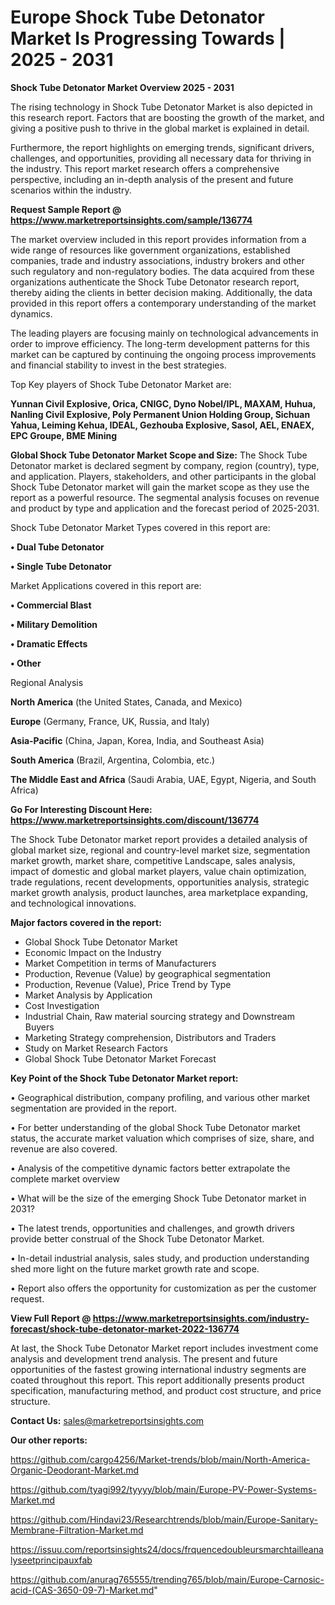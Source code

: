 # Europe Shock Tube Detonator Market Is Progressing Towards | 2025 - 2031

<Strong> Shock Tube Detonator Market Overview 2025 - 2031</strong>

The rising technology in Shock Tube Detonator Market is also depicted in this research report. Factors that are boosting the growth of the market, and giving a positive push to thrive in the global market is explained in detail.

Furthermore, the report highlights on emerging trends, significant drivers, challenges, and opportunities, providing all necessary data for thriving in the industry. This report market research offers a comprehensive perspective, including an in-depth analysis of the present and future scenarios within the industry.

<strong>Request Sample Report @ <a href=https://www.marketreportsinsights.com/sample/136774>https://www.marketreportsinsights.com/sample/136774</a></strong>

The market overview included in this report provides information from a wide range of resources like government organizations, established companies, trade and industry associations, industry brokers and other such regulatory and non-regulatory bodies. The data acquired from these organizations authenticate the Shock Tube Detonator research report, thereby aiding the clients in better decision making. Additionally, the data provided in this report offers a contemporary understanding of the market dynamics.

The leading players are focusing mainly on technological advancements in order to improve efficiency. The long-term development patterns for this market can be captured by continuing the ongoing process improvements and financial stability to invest in the best strategies.

Top Key players of Shock Tube Detonator Market are:

<strong>Yunnan Civil Explosive, Orica, CNIGC, Dyno Nobel/IPL, MAXAM, Huhua, Nanling Civil Explosive, Poly Permanent Union Holding Group, Sichuan Yahua, Leiming Kehua, IDEAL, Gezhouba Explosive, Sasol, AEL, ENAEX, EPC Groupe, BME Mining</strong>

<strong><b>Global Shock Tube Detonator Market Scope and Size:</b></strong>
The Shock Tube Detonator market is declared segment by company, region (country), type, and application. Players, stakeholders, and other participants in the global Shock Tube Detonator market will gain the market scope as they use the report as a powerful resource. The segmental analysis focuses on revenue and product by type and application and the forecast period of 2025-2031.

Shock Tube Detonator Market Types covered in this report are:

<strong>• Dual Tube Detonator

• Single Tube Detonator</strong>

Market Applications covered in this report are:

<strong>• Commercial Blast

• Military Demolition

• Dramatic Effects

• Other</strong> 

Regional Analysis

<strong>North America</strong> (the United States, Canada, and Mexico)

<strong>Europe</strong> (Germany, France, UK, Russia, and Italy)

<strong>Asia-Pacific</strong> (China, Japan, Korea, India, and Southeast Asia)

<strong>South America</strong> (Brazil, Argentina, Colombia, etc.)

<strong>The Middle East and Africa</strong> (Saudi Arabia, UAE, Egypt, Nigeria, and South Africa)

<strong>Go For Interesting Discount Here: <a href=https://www.marketreportsinsights.com/discount/136774>https://www.marketreportsinsights.com/discount/136774</a></strong>

The Shock Tube Detonator market report provides a detailed analysis of global market size, regional and country-level market size, segmentation market growth, market share, competitive Landscape, sales analysis, impact of domestic and global market players, value chain optimization, trade regulations, recent developments, opportunities analysis, strategic market growth analysis, product launches, area marketplace expanding, and technological innovations.

<strong><b>Major factors covered in the report:</b></strong>
<ul>
  <li>Global Shock Tube Detonator Market </li>
  <li>Economic Impact on the Industry</li>
  <li>Market Competition in terms of Manufacturers</li>
  <li>Production, Revenue (Value) by geographical segmentation</li>
  <li>Production, Revenue (Value), Price Trend by Type</li>
  <li>Market Analysis by Application</li>
  <li>Cost Investigation</li>
  <li>Industrial Chain, Raw material sourcing strategy and Downstream Buyers</li>
  <li>Marketing Strategy comprehension, Distributors and Traders</li>
  <li>Study on Market Research Factors</li>
  <li>Global Shock Tube Detonator Market Forecast</li>
</ul>

<strong><b>Key Point of the Shock Tube Detonator Market report:</b></strong>

• Geographical distribution, company profiling, and various other market segmentation are provided in the report.

• For better understanding of the global Shock Tube Detonator market status, the accurate market valuation which comprises of size, share, and revenue are also covered.

• Analysis of the competitive dynamic factors better extrapolate the complete market overview

• What will be the size of the emerging Shock Tube Detonator market in 2031?

• The latest trends, opportunities and challenges, and growth drivers provide better construal of the Shock Tube Detonator Market.

• In-detail industrial analysis, sales study, and production understanding shed more light on the future market growth rate and scope.

• Report also offers the opportunity for customization as per the customer request.

<strong><b>View Full Report @ <a href=https://www.marketreportsinsights.com/industry-forecast/shock-tube-detonator-market-2022-136774>https://www.marketreportsinsights.com/industry-forecast/shock-tube-detonator-market-2022-136774</a></b></strong>


At last, the Shock Tube Detonator Market report includes investment come analysis and development trend analysis. The present and future opportunities of the fastest growing international industry segments are coated throughout this report. This report additionally presents product specification, manufacturing method, and product cost structure, and price structure.

<strong>Contact Us:</strong>
sales@marketreportsinsights.com

<strong>Our other reports:</strong>

<a href=https://github.com/cargo4256/Market-trends/blob/main/North-America-Organic-Deodorant-Market.md>https://github.com/cargo4256/Market-trends/blob/main/North-America-Organic-Deodorant-Market.md</a>

<a href=https://github.com/tyagi992/tyyyy/blob/main/Europe-PV-Power-Systems-Market.md>https://github.com/tyagi992/tyyyy/blob/main/Europe-PV-Power-Systems-Market.md</a>

<a href=https://github.com/Hindavi23/Researchtrends/blob/main/Europe-Sanitary-Membrane-Filtration-Market.md>https://github.com/Hindavi23/Researchtrends/blob/main/Europe-Sanitary-Membrane-Filtration-Market.md</a>

<a href=https://issuu.com/reportsinsights24/docs/frquencedoubleursmarchtailleanalyseetprincipauxfab>https://issuu.com/reportsinsights24/docs/frquencedoubleursmarchtailleanalyseetprincipauxfab</a>

<a href=https://github.com/anurag765555/trending765/blob/main/Europe-Carnosic-acid-(CAS-3650-09-7)-Market.md>https://github.com/anurag765555/trending765/blob/main/Europe-Carnosic-acid-(CAS-3650-09-7)-Market.md</a>"
